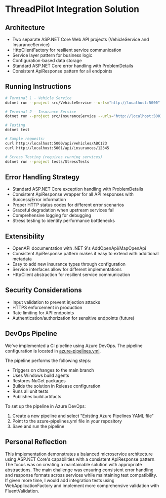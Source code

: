 # ThreadPilot Integration Solution

## Architecture
- Two separate ASP.NET Core Web API projects (VehicleService and InsuranceService)
- HttpClientFactory for resilient service communication
- Service layer pattern for business logic
- Configuration-based data storage
- Standard ASP.NET Core error handling with ProblemDetails
- Consistent ApiResponse<T> pattern for all endpoints

## Running Instructions
```bash
# Terminal 1 - Vehicle Service
dotnet run --project src/VehicleService --urls="http://localhost:5000"

# Terminal 2 - Insurance Service
dotnet run --project src/InsuranceService --urls="http://localhost:5001"

# Testing
dotnet test

# Sample requests:
curl http://localhost:5000/api/vehicles/ABC123
curl http://localhost:5001/api/insurances/12345

# Stress Testing (requires running services)
dotnet run --project tests/StressTests
```

## Error Handling Strategy
- Standard ASP.NET Core exception handling with ProblemDetails
- Consistent ApiResponse<T> wrapper for all API responses with Success/Error information
- Proper HTTP status codes for different error scenarios
- Graceful degradation when upstream services fail
- Comprehensive logging for debugging
- Stress testing to identify performance bottlenecks

## Extensibility
- OpenAPI documentation with .NET 9's AddOpenApi/MapOpenApi
- Consistent ApiResponse<T> pattern makes it easy to extend with additional metadata
- Easy to add new insurance types through configuration
- Service interfaces allow for different implementations
- HttpClient abstraction for resilient service communication

## Security Considerations
- Input validation to prevent injection attacks
- HTTPS enforcement in production
- Rate limiting for API endpoints
- Authentication/authorization for sensitive endpoints (future)

## DevOps Pipeline
We've implemented a CI pipeline using Azure DevOps. The pipeline configuration is located in [azure-pipelines.yml](azure-pipelines.yml).

The pipeline performs the following steps:
- Triggers on changes to the main branch
- Uses Windows build agents
- Restores NuGet packages
- Builds the solution in Release configuration
- Runs all unit tests
- Publishes build artifacts

To set up the pipeline in Azure DevOps:
1. Create a new pipeline and select "Existing Azure Pipelines YAML file"
2. Point to the azure-pipelines.yml file in your repository
3. Save and run the pipeline

## Personal Reflection
This implementation demonstrates a balanced microservice architecture using ASP.NET Core's capabilities with a consistent ApiResponse pattern. The focus was on creating a maintainable solution with appropriate abstractions. The main challenge was ensuring consistent error handling and response formats across services while maintaining test compatibility. If given more time, I would add integration tests using WebApplicationFactory and implement more comprehensive validation with FluentValidation.
